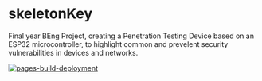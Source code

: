 # skeletonKey

Final year BEng Project, creating a Penetration Testing Device based on an ESP32 microcontroller, to highlight common and prevelent security vulnerabilities in devices and networks.

[![pages-build-deployment](https://github.com/Jonathan-0101/skeletonKey/actions/workflows/pages/pages-build-deployment/badge.svg)](https://github.com/Jonathan-0101/skeletonKey/actions/workflows/pages/pages-build-deployment)
